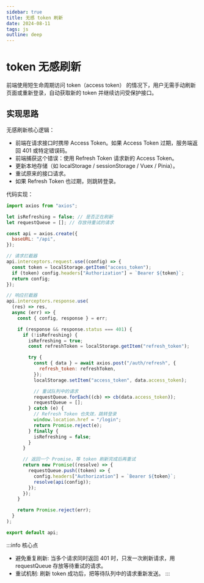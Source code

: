 ```yaml
---
sidebar: true
title: 无感 token 刷新
date: 2024-08-11
tags: js
outline: deep
---
```


# token 无感刷新

前端使用短生命周期访问 token（access token） 的情况下，用户无需手动刷新页面或重新登录，自动获取新的 token 并继续访问受保护接口。

## 实现思路

无感刷新核心逻辑：

- 前端在请求接口时携带 Access Token。如果 Access Token 过期，服务端返回 401 或特定错误码。
- 前端捕获这个错误：使用 Refresh Token 请求新的 Access Token。
- 更新本地存储（如 localStorage / sessionStorage / Vuex / Pinia）。
- 重试原来的接口请求。
- 如果 Refresh Token 也过期，则跳转登录。

代码实现：

```js
import axios from "axios";

let isRefreshing = false; // 是否正在刷新
let requestQueue = []; // 存放待重试的请求

const api = axios.create({
  baseURL: "/api",
});

// 请求拦截器
api.interceptors.request.use((config) => {
  const token = localStorage.getItem("access_token");
  if (token) config.headers["Authorization"] = `Bearer ${token}`;
  return config;
});

// 响应拦截器
api.interceptors.response.use(
  (res) => res,
  async (err) => {
    const { config, response } = err;

    if (response && response.status === 401) {
      if (!isRefreshing) {
        isRefreshing = true;
        const refreshToken = localStorage.getItem("refresh_token");

        try {
          const { data } = await axios.post("/auth/refresh", {
            refresh_token: refreshToken,
          });
          localStorage.setItem("access_token", data.access_token);

          // 重试队列中的请求
          requestQueue.forEach((cb) => cb(data.access_token));
          requestQueue = [];
        } catch (e) {
          // Refresh Token 也失效，跳转登录
          window.location.href = "/login";
          return Promise.reject(e);
        } finally {
          isRefreshing = false;
        }
      }

      // 返回一个 Promise，等 token 刷新完成后再重试
      return new Promise((resolve) => {
        requestQueue.push((token) => {
          config.headers["Authorization"] = `Bearer ${token}`;
          resolve(api(config));
        });
      });
    }

    return Promise.reject(err);
  }
);

export default api;
```

:::info 核心点

- 避免重复刷新: 当多个请求同时返回 401 时，只发一次刷新请求，用 requestQueue 存放等待重试的请求。
- 重试机制: 刷新 token 成功后，把等待队列中的请求重新发送。
  :::
